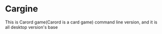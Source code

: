 # Cargine
This is Carord game(Carord is a card game) command line version, and it is all desktop version's base

